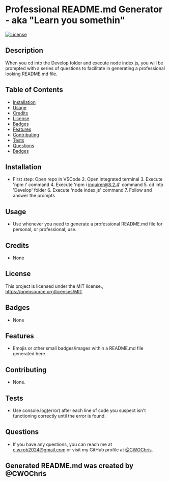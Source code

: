# Professional README.md Generator - aka "Learn you somethin"
[![License](https://img.shields.io/badge/License-MIT-blue.svg)](https://opensource.org/licenses/MIT)

## Description
When you cd into the Develop folder and execute node index.js, you will be prompted with a series of questions to facilitate in generating a professional looking README.md file.

## Table of Contents
* [Installation](#installation)
* [Usage](#usage)
* [Credits](#credits)
* [License](#license)
* [Badges](#badges)
* [Features](#features)
* [Contributing](#contributing)
* [Tests](#tests)
* [Questions](#questions)
* [Badges](#badges)

## Installation
* First step: Open repo in VSCode 2. Open integrated terminal 3. Execute 'npm i' command 4. Execute 'npm i inquirer@8.2.4' command 5. cd into 'Develop' folder 6. Execute 'node index.js' command 7. Follow and answer the prompts

## Usage
* Use whenever you need to generate a professional README.md file for personal, or professional, use.

## Credits
* None

## License
This project is licensed under the MIT license., https://opensource.org/licenses/MIT

## Badges
* None

## Features
* Emojis or other small badges/images within a README.md file generated here.

## Contributing
* None.

## Tests
* Use console.log(error) after each line of code you suspect isn't functioning correctly until the error is found.

## Questions
* If you have any questions, you can reach me at c.w.rob2024@gmail.com or visit my GitHub profile at [@CWOChris](https://github.com/@CWOChris).

## Generated README.md was created by @CWOChris
